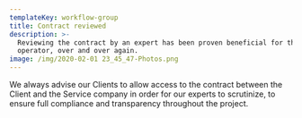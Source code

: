 ```yaml
---
templateKey: workflow-group
title: Contract reviewed
description: >-
  Reviewing the contract by an expert has been proven beneficial for the
  operator, over and over again.
image: /img/2020-02-01 23_45_47-Photos.png
---
```

We always advise our Clients to allow access to the contract between the Client and the Service company in order for our experts to scrutinize, to ensure full compliance and transparency throughout the project.
